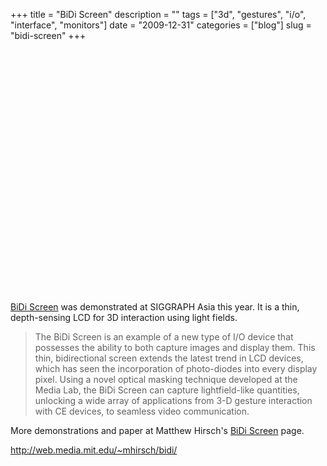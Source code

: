 +++
title = "BiDi Screen"
description = ""
tags = ["3d", "gestures", "i/o", "interface", "monitors"]
date = "2009-12-31"
categories = ["blog"]
slug = "bidi-screen"
+++



  <div class="video">
<object width="610" height="389"><param name="allowfullscreen" value="true" /><param name="allowscriptaccess" value="always" /><param name="movie" value="http://vimeo.com/moogaloop.swf?clip_id=8111316&amp;server=vimeo.com&amp;show_title=1&amp;show_byline=1&amp;show_portrait=0&amp;color=&amp;fullscreen=1" /><embed src="http://vimeo.com/moogaloop.swf?clip_id=8111316&amp;server=vimeo.com&amp;show_title=1&amp;show_byline=1&amp;show_portrait=0&amp;color=&amp;fullscreen=1" type="application/x-shockwave-flash" allowfullscreen="true" allowscriptaccess="always" width="610" height="389"></embed></object></div>
<p><a href="http://web.media.mit.edu/~mhirsch/bidi/">BiDi Screen</a> was demonstrated at SIGGRAPH Asia this year. It is a thin, depth-sensing LCD for 3D interaction using light fields.</p>
<blockquote><p>The BiDi Screen is an example of a new type of I/O device that possesses the ability to both capture images and display them. This thin, bidirectional screen extends the latest trend in LCD devices, which has seen the incorporation of photo-diodes into every display pixel. Using a novel optical masking technique developed at the Media Lab, the BiDi Screen can capture lightfield-like quantities, unlocking a wide array of applications from 3-D gesture interaction with CE devices, to seamless video communication.</p></blockquote>
<p>More demonstrations and paper at Matthew Hirsch's <a href="http://web.media.mit.edu/~mhirsch/bidi/">BiDi Screen</a> page.</p>
    
  <a href="http://web.media.mit.edu/~mhirsch/bidi/">http://web.media.mit.edu/~mhirsch/bidi/</a>
